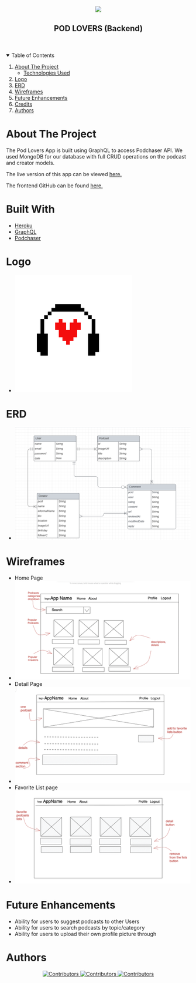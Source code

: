 <!-- https://i.imgur.com/VAvuPtU.png -->

<!-- PROJECT LOGO -->
<br />
<p align="center">
  <a href="https://github.com/ReneTheMC/pod-lovers-backend">
    <img src=" https://i.imgur.com/VAvuPtU.png " >
  </a>
  <h2 align="center">POD LOVERS (Backend)</h2>
<br>
<Br>

<!-- TABLE OF CONTENTS -->
<details open="open">
  <summary>Table of Contents</summary>
  <ol>
    <li>
      <a href="#about-the-project">About The Project</a>
      <ul>
        <li><a href="#built-with">Technologies Used</a></li>
      </ul>
    </li>
    <li><a href="#Logo">Logo</a></li>
    <li><a href="#ERD">ERD</a></li>
    <li><a href="#Wireframes">Wireframes</a></li>
     <li><a href="#future-enhancements">Future Enhancements</a></li>
     <li><a href="#credit">Credits</a></li>
     <li><a href="#authors">Authors</a></li>

 </ol>
</details>

<!-- ABOUT THE PROJECT -->
# **About The Project**
The Pod Lovers App is built using GraphQL to access Podchaser API. We used MongoDB for our database with full CRUD operations on the podcast and creator models.  

The live version of this app can be viewed [here.]()

The frontend GitHub can be found [here.](https://github.com/ReneTheMC/pod-lovers-frontend)

# **Built With**
* [Heroku](https://dashboard.heroku.com/apps)
* [GraphQL](https://graphql.org/learn/)
* [Podchaser](https://www.podchaser.com/)

# **Logo**
* ![Logo](./image/podlogo0.png)

# **ERD**
* ![ERD](./image/PodLovers%20ERD.png)

# **Wireframes**
* Home Page
* ![Wireframes](./image/Podcasts%20HOME%20page.png)
* Detail Page
* ![Wireframes](./image/podcast%20details%20page.png)
* Favorite List page
* ![Wireframes](./image/podcast%20favorite%20lists%20page.png)

# **Future Enhancements**
* Ability for users to suggest podcasts to other Users
* Ability for users to search podcasts by topic/category
* Ability for users to upload their own profile picture through 

# **Authors**

<div align="center">
  <a href="https://github.com/ruraliz" target="_blank">
    <img src="https://i.imgur.com/td6nLst.jpg"
      alt="Contributors"
      width="15%" />
  </a>
    <a href="https://github.com/hninmabalo" target="_blank">
    <img src="https://i.imgur.com/FMldvPj.jpg"
      alt="Contributors"
      width="15%" />
  </a>
    <a href="https://github.com/ReneTheMC" target="_blank">
    <img src="https://i.imgur.com/Vwsw8Y2.jpg"
      alt="Contributors"
      width="15%" />
  </a>
</div>

